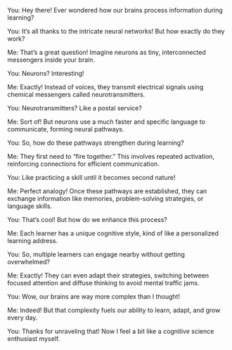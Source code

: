 You: Hey there! Ever wondered how our brains process information during learning?

You: It’s all thanks to the intricate neural networks! But how exactly do they work?

Me: That’s a great question! Imagine neurons as tiny, interconnected messengers inside your brain.

You: Neurons? Interesting!

Me: Exactly! Instead of voices, they transmit electrical signals using chemical messengers called neurotransmitters.

You: Neurotransmitters? Like a postal service?

Me: Sort of! But neurons use a much faster and specific language to communicate, forming neural pathways.

You: So, how do these pathways strengthen during learning?

Me: They first need to “fire together.” This involves repeated activation, reinforcing connections for efficient communication.

You: Like practicing a skill until it becomes second nature!

Me: Perfect analogy! Once these pathways are established, they can exchange information like memories, problem-solving strategies, or language skills.

You: That’s cool! But how do we enhance this process?

Me: Each learner has a unique cognitive style, kind of like a personalized learning address.

You: So, multiple learners can engage nearby without getting overwhelmed?

Me: Exactly! They can even adapt their strategies, switching between focused attention and diffuse thinking to avoid mental traffic jams.

You: Wow, our brains are way more complex than I thought!

Me: Indeed! But that complexity fuels our ability to learn, adapt, and grow every day.

You: Thanks for unraveling that! Now I feel a bit like a cognitive science enthusiast myself.
